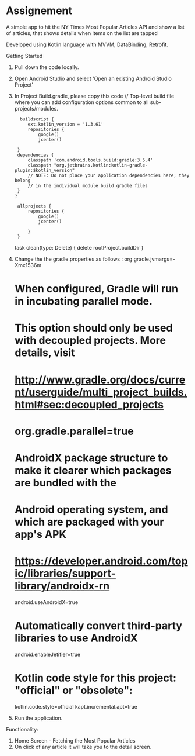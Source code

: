 # Assignement

A simple app to hit the NY Times Most Popular Articles API and show a list of articles, that shows details when items on the list are tapped 

Developed using Kotlin language with MVVM, DataBinding, Retrofit.

Getting Started
1. Pull down the code locally.
2. Open Android Studio and select 'Open an existing Android Studio Project'
3. In Project Build.gradle, please copy this code
// Top-level build file where you can add configuration options common to all sub-projects/modules.

         buildscript {
            ext.kotlin_version = '1.3.61'
            repositories {
                google()
                jcenter()

        }
        dependencies {
            classpath 'com.android.tools.build:gradle:3.5.4'
            classpath "org.jetbrains.kotlin:kotlin-gradle-plugin:$kotlin_version"
            // NOTE: Do not place your application dependencies here; they belong
            // in the individual module build.gradle files
        }
       }

        allprojects {
            repositories {
                google()
                jcenter()

            }
        }

    task clean(type: Delete) {
        delete rootProject.buildDir
    }


4. Change the the gradle.properties as follows : 
org.gradle.jvmargs=-Xmx1536m
    # When configured, Gradle will run in incubating parallel mode.
    # This option should only be used with decoupled projects. More details, visit
    # http://www.gradle.org/docs/current/userguide/multi_project_builds.html#sec:decoupled_projects
    # org.gradle.parallel=true
    # AndroidX package structure to make it clearer which packages are bundled with the
    # Android operating system, and which are packaged with your app's APK
    # https://developer.android.com/topic/libraries/support-library/androidx-rn
    android.useAndroidX=true
    # Automatically convert third-party libraries to use AndroidX
    android.enableJetifier=true
    # Kotlin code style for this project: "official" or "obsolete":
    kotlin.code.style=official
    kapt.incremental.apt=true
5. Run the application.


Functionality:
1) Home Screen - Fetching the Most Popular Articles 
2) On click of any article it will take you to the detail screen.


